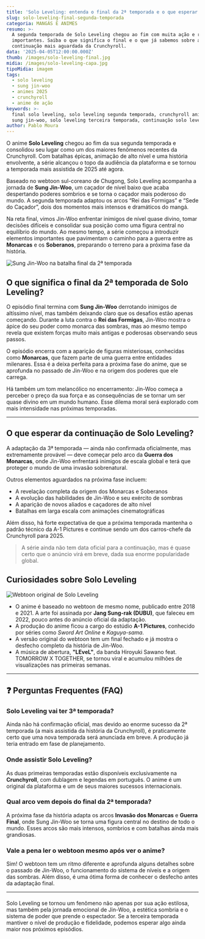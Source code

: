 ```yaml
---
title: 'Solo Leveling: entenda o final da 2ª temporada e o que esperar da continuação'
slug: solo-leveling-final-segunda-temporada
categoria: MANGÁS E ANIMES
resumo: >-
  A segunda temporada de Solo Leveling chegou ao fim com muita ação e revelações
  importantes. Saiba o que significa o final e o que já sabemos sobre a
  continuação mais aguardada da Crunchyroll.
data: '2025-04-05T12:00:00.000Z'
thumb: /images/solo-leveling-final.jpg
midia: /images/solo-leveling-capa.jpg
tipoMidia: imagem
tags:
  - solo leveling
  - sung jin-woo
  - animes 2025
  - crunchyroll
  - anime de ação
keywords: >-
  final solo leveling, solo leveling segunda temporada, crunchyroll anime 2025,
  sung jin-woo, solo leveling terceira temporada, continuação solo leveling
author: Pablo Moura
---
```


O anime **Solo Leveling** chegou ao fim da sua segunda temporada e consolidou seu lugar como um dos maiores fenômenos recentes da Crunchyroll. Com batalhas épicas, animação de alto nível e uma história envolvente, a série alcançou o topo da audiência da plataforma e se tornou a temporada mais assistida de 2025 até agora.

Baseado no webtoon sul-coreano de Chugong, Solo Leveling acompanha a jornada de **Sung Jin-Woo**, um caçador de nível baixo que acaba despertando poderes sombrios e se torna o caçador mais poderoso do mundo. A segunda temporada adaptou os arcos “Rei das Formigas” e “Sede do Caçador”, dois dos momentos mais intensos e dramáticos do mangá.

Na reta final, vimos Jin-Woo enfrentar inimigos de nível quase divino, tomar decisões difíceis e consolidar sua posição como uma figura central no equilíbrio do mundo. Ao mesmo tempo, a série começou a introduzir elementos importantes que pavimentam o caminho para a guerra entre as **Monarcas** e os **Soberanos**, preparando o terreno para a próxima fase da história.

![Sung Jin-Woo na batalha final da 2ª temporada](/images/final-solo-leveling.jpg "Episódio final da 2ª temporada de Solo Leveling")

## O que significa o final da 2ª temporada de Solo Leveling?

O episódio final termina com **Sung Jin-Woo** derrotando inimigos de altíssimo nível, mas também deixando claro que os desafios estão apenas começando. Durante a luta contra o **Rei das Formigas**, Jin-Woo mostra o ápice do seu poder como monarca das sombras, mas ao mesmo tempo revela que existem forças muito mais antigas e poderosas observando seus passos.

O episódio encerra com a aparição de figuras misteriosas, conhecidas como **Monarcas**, que fazem parte de uma guerra entre entidades milenares. Essa é a deixa perfeita para a próxima fase do anime, que se aprofunda no passado de Jin-Woo e na origem dos poderes que ele carrega.

Há também um tom melancólico no encerramento: Jin-Woo começa a perceber o preço da sua força e as consequências de se tornar um ser quase divino em um mundo humano. Esse dilema moral será explorado com mais intensidade nas próximas temporadas.

---

## O que esperar da continuação de Solo Leveling?

A adaptação da 3ª temporada — ainda não confirmada oficialmente, mas extremamente provável — deve começar pelo arco da **Guerra dos Monarcas**, onde Jin-Woo enfrentará inimigos de escala global e terá que proteger o mundo de uma invasão sobrenatural.

Outros elementos aguardados na próxima fase incluem:

- A revelação completa da origem dos Monarcas e Soberanos  
- A evolução das habilidades de Jin-Woo e seu exército de sombras  
- A aparição de novos aliados e caçadores de alto nível  
- Batalhas em larga escala com animações cinematográficas

Além disso, há forte expectativa de que a próxima temporada mantenha o padrão técnico da A-1 Pictures e continue sendo um dos carros-chefe da Crunchyroll para 2025.

> A série ainda não tem data oficial para a continuação, mas é quase certo que o anúncio virá em breve, dada sua enorme popularidade global.

## Curiosidades sobre Solo Leveling

![Webtoon original de Solo Leveling](/images/solo-leveling-webtoon.png "Webtoon original de Solo Leveling com arte de Jang Sung-rak")

- O anime é baseado no webtoon de mesmo nome, publicado entre 2018 e 2021. A arte foi assinada por **Jang Sung-rak (DUBU)**, que faleceu em 2022, pouco antes do anúncio oficial da adaptação.
- A produção do anime ficou a cargo do estúdio **A-1 Pictures**, conhecido por séries como *Sword Art Online* e *Kaguya-sama*.
- A versão original do webtoon tem um final fechado e já mostra o desfecho completo da história de Jin-Woo.
- A música de abertura, **"LEveL"**, da banda Hiroyuki Sawano feat. TOMORROW X TOGETHER, se tornou viral e acumulou milhões de visualizações nas primeiras semanas.

---

## ❓ Perguntas Frequentes (FAQ)

### Solo Leveling vai ter 3ª temporada?

Ainda não há confirmação oficial, mas devido ao enorme sucesso da 2ª temporada (a mais assistida da história da Crunchyroll), é praticamente certo que uma nova temporada será anunciada em breve. A produção já teria entrado em fase de planejamento.

### Onde assistir Solo Leveling?

As duas primeiras temporadas estão disponíveis exclusivamente na **Crunchyroll**, com dublagem e legendas em português. O anime é um original da plataforma e um de seus maiores sucessos internacionais.

### Qual arco vem depois do final da 2ª temporada?

A próxima fase da história adapta os arcos **Invasão dos Monarcas** e **Guerra Final**, onde Sung Jin-Woo se torna uma figura central no destino de todo o mundo. Esses arcos são mais intensos, sombrios e com batalhas ainda mais grandiosas.

### Vale a pena ler o webtoon mesmo após ver o anime?

Sim! O webtoon tem um ritmo diferente e aprofunda alguns detalhes sobre o passado de Jin-Woo, o funcionamento do sistema de níveis e a origem das sombras. Além disso, é uma ótima forma de conhecer o desfecho antes da adaptação final.

---
####
Solo Leveling se tornou um fenômeno não apenas por sua ação estilosa, mas também pela jornada emocional de Jin-Woo, a estética sombria e o sistema de poder que prende o espectador. Se a terceira temporada mantiver o nível de produção e fidelidade, podemos esperar algo ainda maior nos próximos episódios.

